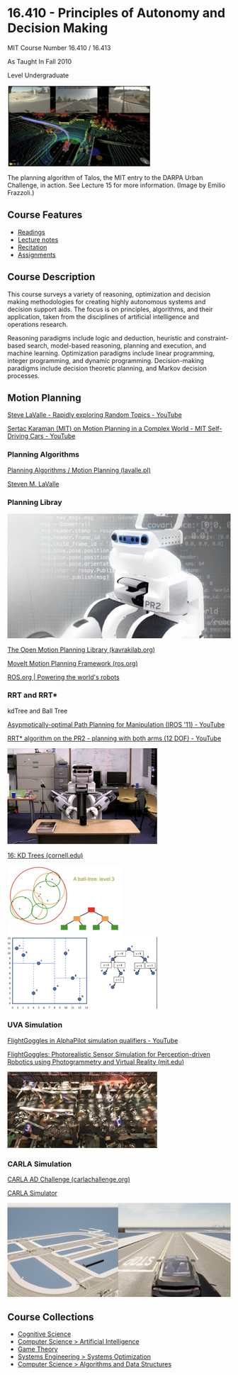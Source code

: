 

# 16.410 - Principles of Autonomy and Decision Making

MIT Course Number		   16.410 / 16.413

As Taught In						 Fall 2010

Level									  Undergraduate

<img src="image-20210303212944277.png" alt="image-20210303212944277" style="zoom: 50%;" />

The planning algorithm of Talos, the MIT entry to the DARPA Urban Challenge, in action. See Lecture 15 for more information. (Image by Emilio Frazzoli.)



## Course Features

- [Readings](./contents/readings/index.htm)
- [Lecture notes](./contents/lecture-notes/index.htm)
- [Recitation](./contents/recitations/index.htm)
- [Assignments](./contents/assignments/index.htm)



## Course Description

This course surveys a variety of reasoning, optimization and decision making methodologies for creating highly autonomous systems and decision support aids. The focus is on principles, algorithms, and their application, taken from the disciplines of artificial intelligence and operations research.

Reasoning paradigms include logic and deduction, heuristic and constraint-based search, model-based reasoning, planning and execution, and machine learning. Optimization paradigms include linear programming, integer programming, and dynamic programming. Decision-making paradigms include decision theoretic planning, and Markov decision processes.





## Motion Planning 

[Steve LaValle - Rapidly exploring Random Topics - YouTube](https://www.youtube.com/watch?v=OjNFjruZgaw)

[Sertac Karaman (MIT) on Motion Planning in a Complex World - MIT Self-Driving Cars - YouTube](https://www.youtube.com/watch?v=0fLSf3NO0-s)



### Planning Algorithms 

[Planning Algorithms / Motion Planning (lavalle.pl)](http://lavalle.pl/planning/)

[Steven M. LaValle](http://lavalle.pl/books.html)



### Planning Libray

<img src="image-20210303214159393.png" alt="image-20210303214159393" style="zoom: 50%;" />

[The Open Motion Planning Library (kavrakilab.org)](https://ompl.kavrakilab.org/)

[MoveIt Motion Planning Framework (ros.org)](https://moveit.ros.org/)

[ROS.org | Powering the world's robots](https://www.ros.org/)



### RRT and RRT\* 

kdTree and Ball Tree

[Asypmotically-optimal Path Planning for Manipulation (IROS '11) - YouTube](https://www.youtube.com/watch?v=ag-txw4KUgo)

[RRT* algorithm on the PR2 - planning with both arms (12 DOF) - YouTube](https://www.youtube.com/watch?v=2WOBMswcCA8)

<img src="image-20210303212743658.png" alt="image-20210303212743658" style="zoom:33%;" />

[16: KD Trees (cornell.edu)](https://www.cs.cornell.edu/courses/cs4780/2017sp/lectures/lecturenote16.html)

<img src="image-20210303211713900.png" alt="image-20210303211713900" style="zoom: 25%;" />

<img src="image-20210303211937567.png" alt="image-20210303211937567" style="zoom: 33%;" />





### UVA Simulation 

[FlightGoggles in AlphaPilot simulation qualifiers - YouTube](https://www.youtube.com/watch?v=4Q0eWI2UiT4)

[FlightGoggles: Photorealistic Sensor Simulation for Perception-driven Robotics using Photogrammetry and Virtual Reality (mit.edu)](https://flightgoggles.mit.edu/)

<img src="image-20210303215524642.png" alt="image-20210303215524642" style="zoom:33%;" />



### CARLA Simulation 

[CARLA AD Challenge (carlachallenge.org)](https://carlachallenge.org/)

[CARLA Simulator](https://carla.org/)

<img src="image-20210303215602425.png" alt="image-20210303215602425" style="zoom: 50%;" />





## Course Collections

- [Cognitive Science](https://ocw.mit.edu/courses/find-by-topic/#cat=science&subcat=cognitivescience)
- [Computer Science > Artificial Intelligence](https://ocw.mit.edu/courses/find-by-topic/#cat=engineering&subcat=computerscience&spec=artificialintelligence)
- [Game Theory](https://ocw.mit.edu/courses/find-by-topic/#cat=socialscience&subcat=gametheory)
- [Systems Engineering > Systems Optimization](https://ocw.mit.edu/courses/find-by-topic/#cat=engineering&subcat=systemsengineering&spec=systemsoptimization)
- [Computer Science > Algorithms and Data Structures](https://ocw.mit.edu/courses/find-by-topic/#cat=engineering&subcat=computerscience&spec=algorithmsanddatastructures)


